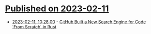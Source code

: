 # [Published on 2023-02-11](index.md)

* [2023-02-11, 10:28:00](https://soylentnews.org/article.pl?sid=23/02/10/0452206&from=rss) - [GitHub Built a New Search Engine for Code 'From Scratch' in Rust](https://soylentnews.org/article.pl?sid=23/02/10/0452206&from=rss)
